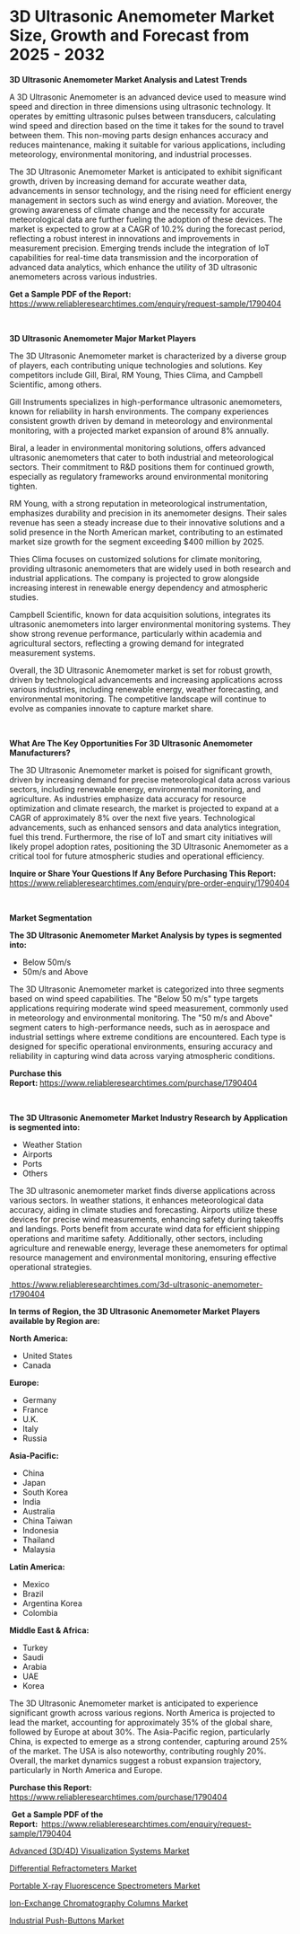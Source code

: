 <p><h1>3D Ultrasonic Anemometer Market Size, Growth and Forecast from 2025 - 2032</h1></p><p><strong>3D Ultrasonic Anemometer Market Analysis and Latest Trends</strong></p>
<p><p>A 3D Ultrasonic Anemometer is an advanced device used to measure wind speed and direction in three dimensions using ultrasonic technology. It operates by emitting ultrasonic pulses between transducers, calculating wind speed and direction based on the time it takes for the sound to travel between them. This non-moving parts design enhances accuracy and reduces maintenance, making it suitable for various applications, including meteorology, environmental monitoring, and industrial processes.</p><p>The 3D Ultrasonic Anemometer Market is anticipated to exhibit significant growth, driven by increasing demand for accurate weather data, advancements in sensor technology, and the rising need for efficient energy management in sectors such as wind energy and aviation. Moreover, the growing awareness of climate change and the necessity for accurate meteorological data are further fueling the adoption of these devices. The market is expected to grow at a CAGR of 10.2% during the forecast period, reflecting a robust interest in innovations and improvements in measurement precision. Emerging trends include the integration of IoT capabilities for real-time data transmission and the incorporation of advanced data analytics, which enhance the utility of 3D ultrasonic anemometers across various industries.</p></p>
<p><strong>Get a Sample PDF of the Report:&nbsp;</strong> <a href="https://www.reliableresearchtimes.com/enquiry/request-sample/1790404?utm_campaign=2237&utm_medium=2&utm_source=Github&utm_content=ia&utm_term=28022025&utm_id=3d-ultrasonic-anemometer">https://www.reliableresearchtimes.com/enquiry/request-sample/1790404</a></p>
<p>&nbsp;</p>
<p><strong>3D Ultrasonic Anemometer Major Market Players</strong></p>
<p><p>The 3D Ultrasonic Anemometer market is characterized by a diverse group of players, each contributing unique technologies and solutions. Key competitors include Gill, Biral, RM Young, Thies Clima, and Campbell Scientific, among others.</p><p>Gill Instruments specializes in high-performance ultrasonic anemometers, known for reliability in harsh environments. The company experiences consistent growth driven by demand in meteorology and environmental monitoring, with a projected market expansion of around 8% annually.</p><p>Biral, a leader in environmental monitoring solutions, offers advanced ultrasonic anemometers that cater to both industrial and meteorological sectors. Their commitment to R&D positions them for continued growth, especially as regulatory frameworks around environmental monitoring tighten.</p><p>RM Young, with a strong reputation in meteorological instrumentation, emphasizes durability and precision in its anemometer designs. Their sales revenue has seen a steady increase due to their innovative solutions and a solid presence in the North American market, contributing to an estimated market size growth for the segment exceeding $400 million by 2025.</p><p>Thies Clima focuses on customized solutions for climate monitoring, providing ultrasonic anemometers that are widely used in both research and industrial applications. The company is projected to grow alongside increasing interest in renewable energy dependency and atmospheric studies.</p><p>Campbell Scientific, known for data acquisition solutions, integrates its ultrasonic anemometers into larger environmental monitoring systems. They show strong revenue performance, particularly within academia and agricultural sectors, reflecting a growing demand for integrated measurement systems.</p><p>Overall, the 3D Ultrasonic Anemometer market is set for robust growth, driven by technological advancements and increasing applications across various industries, including renewable energy, weather forecasting, and environmental monitoring. The competitive landscape will continue to evolve as companies innovate to capture market share.</p></p>
<p>&nbsp;</p>
<p><strong>What Are The Key Opportunities For 3D Ultrasonic Anemometer Manufacturers?</strong></p>
<p><p>The 3D Ultrasonic Anemometer market is poised for significant growth, driven by increasing demand for precise meteorological data across various sectors, including renewable energy, environmental monitoring, and agriculture. As industries emphasize data accuracy for resource optimization and climate research, the market is projected to expand at a CAGR of approximately 8% over the next five years. Technological advancements, such as enhanced sensors and data analytics integration, fuel this trend. Furthermore, the rise of IoT and smart city initiatives will likely propel adoption rates, positioning the 3D Ultrasonic Anemometer as a critical tool for future atmospheric studies and operational efficiency.</p></p>
<p><strong>Inquire or Share Your Questions If Any Before Purchasing This Report:</strong> <a href="https://www.reliableresearchtimes.com/enquiry/pre-order-enquiry/1790404?utm_campaign=2237&utm_medium=2&utm_source=Github&utm_content=ia&utm_term=28022025&utm_id=3d-ultrasonic-anemometer">https://www.reliableresearchtimes.com/enquiry/pre-order-enquiry/1790404</a></p>
<p>&nbsp;</p>
<p><strong>Market Segmentation</strong></p>
<p><strong>The 3D Ultrasonic Anemometer Market Analysis by types is segmented into:</strong></p>
<p><ul><li>Below 50m/s</li><li>50m/s and Above</li></ul></p>
<p><p>The 3D Ultrasonic Anemometer market is categorized into three segments based on wind speed capabilities. The "Below 50 m/s" type targets applications requiring moderate wind speed measurement, commonly used in meteorology and environmental monitoring. The "50 m/s and Above" segment caters to high-performance needs, such as in aerospace and industrial settings where extreme conditions are encountered. Each type is designed for specific operational environments, ensuring accuracy and reliability in capturing wind data across varying atmospheric conditions.</p></p>
<p><strong>Purchase this Report:&nbsp;</strong><a href="https://www.reliableresearchtimes.com/purchase/1790404?utm_campaign=2237&utm_medium=2&utm_source=Github&utm_content=ia&utm_term=28022025&utm_id=3d-ultrasonic-anemometer">https://www.reliableresearchtimes.com/purchase/1790404</a></p>
<p>&nbsp;</p>
<p><strong>The 3D Ultrasonic Anemometer Market Industry Research by Application is segmented into:</strong></p>
<p><ul><li>Weather Station</li><li>Airports</li><li>Ports</li><li>Others</li></ul></p>
<p><p>The 3D ultrasonic anemometer market finds diverse applications across various sectors. In weather stations, it enhances meteorological data accuracy, aiding in climate studies and forecasting. Airports utilize these devices for precise wind measurements, enhancing safety during takeoffs and landings. Ports benefit from accurate wind data for efficient shipping operations and maritime safety. Additionally, other sectors, including agriculture and renewable energy, leverage these anemometers for optimal resource management and environmental monitoring, ensuring effective operational strategies.</p></p>
<p><a href="https://www.reliableresearchtimes.com/3d-ultrasonic-anemometer-r1790404?utm_campaign=2237&utm_medium=2&utm_source=Github&utm_content=ia&utm_term=28022025&utm_id=3d-ultrasonic-anemometer">&nbsp;https://www.reliableresearchtimes.com/3d-ultrasonic-anemometer-r1790404</a></p>
<p><strong>In terms of Region, the 3D Ultrasonic Anemometer Market Players available by Region are:</strong></p>
<p>
    <p> <strong> North America: </strong>
        <ul>
            <li>United States</li>
            <li>Canada</li>
        </ul>
        </p> 
    <p> <strong> Europe: </strong>
        <ul>
            <li>Germany</li>
            <li>France</li>
            <li>U.K.</li>
            <li>Italy</li>
            <li>Russia</li>
        </ul>
        </p> 
    <p> <strong> Asia-Pacific: </strong>
        <ul>
            <li>China</li>
            <li>Japan</li>
            <li>South Korea</li>
            <li>India</li>
            <li>Australia</li>
            <li>China Taiwan</li>
            <li>Indonesia</li>
            <li>Thailand</li>
            <li>Malaysia</li>
        </ul>
        </p> 
    <p> <strong> Latin America: </strong>
        <ul>
            <li>Mexico</li>
            <li>Brazil</li>
            <li>Argentina Korea</li>
            <li>Colombia</li>
        </ul>
        </p> 
    <p> <strong> Middle East & Africa: </strong>
        <ul>
            <li>Turkey</li>
            <li>Saudi</li>
            <li>Arabia</li>
            <li>UAE</li>
            <li>Korea</li>
        </ul>
    </p>
    </p>
<p><p>The 3D Ultrasonic Anemometer market is anticipated to experience significant growth across various regions. North America is projected to lead the market, accounting for approximately 35% of the global share, followed by Europe at about 30%. The Asia-Pacific region, particularly China, is expected to emerge as a strong contender, capturing around 25% of the market. The USA is also noteworthy, contributing roughly 20%. Overall, the market dynamics suggest a robust expansion trajectory, particularly in North America and Europe.</p></p>
<p><strong>Purchase this Report: </strong><a href="https://www.reliableresearchtimes.com/purchase/1790404?utm_campaign=2237&utm_medium=2&utm_source=Github&utm_content=ia&utm_term=28022025&utm_id=3d-ultrasonic-anemometer">https://www.reliableresearchtimes.com/purchase/1790404</a></p>
<p>&nbsp;<strong>Get a Sample PDF of the Report:&nbsp;&nbsp;</strong><a href="https://www.reliableresearchtimes.com/enquiry/request-sample/1790404?utm_campaign=2237&utm_medium=2&utm_source=Github&utm_content=ia&utm_term=28022025&utm_id=3d-ultrasonic-anemometer">https://www.reliableresearchtimes.com/enquiry/request-sample/1790404</a></p>
<p><strong></strong></p>
<p><p><a href="https://github.com/dbichayison/Market-Research-Report-List-1/blob/main/advanced-3d4d-visualization-systems-market.md?utm_campaign=2237&utm_medium=2&utm_source=Github&utm_content=ia&utm_term=28022025&utm_id=3d-ultrasonic-anemometer">Advanced (3D/4D) Visualization Systems Market</a></p><p><a href="https://github.com/nafidurii/Market-Research-Report-List-1/blob/main/differential-refractometers-market.md?utm_campaign=2237&utm_medium=2&utm_source=Github&utm_content=ia&utm_term=28022025&utm_id=3d-ultrasonic-anemometer">Differential Refractometers Market</a></p><p><a href="https://github.com/sefathlehki/Market-Research-Report-List-1/blob/main/portable-x-ray-fluorescence-spectrometers-market.md?utm_campaign=2237&utm_medium=2&utm_source=Github&utm_content=ia&utm_term=28022025&utm_id=3d-ultrasonic-anemometer">Portable X-ray Fluorescence Spectrometers Market</a></p><p><a href="https://github.com/tumacaakesha78/Market-Research-Report-List-1/blob/main/ion-exchange-chromatography-columns-market.md?utm_campaign=2237&utm_medium=2&utm_source=Github&utm_content=ia&utm_term=28022025&utm_id=3d-ultrasonic-anemometer">Ion-Exchange Chromatography Columns Market</a></p><p><a href="https://github.com/simurmarzoa/Market-Research-Report-List-1/blob/main/industrial-push-buttons-market.md?utm_campaign=2237&utm_medium=2&utm_source=Github&utm_content=ia&utm_term=28022025&utm_id=3d-ultrasonic-anemometer">Industrial Push-Buttons Market</a></p></p>